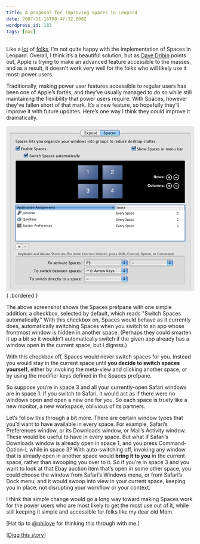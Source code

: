 ```yaml
---
title: A proposal for improving Spaces in Leopard
date: 2007-11-15T00:47:32.000Z
wordpress_id: 183
tags: [mac]
---
```


Like a [lot](http://blogs.sun.com/bblfish/entry/why%5Fapple%5Fspaces%5Fis%5Fbroken) of [folks](http://www.dribin.org/dave/blog/archives/2007/11/13/spaces/), I’m not quite happy with the implementation of Spaces in Leopard. Overall, I think it’s a beautiful solution, but as [Dave Dribin](http://www.dribin.org/dave/blog/archives/2007/11/13/spaces/) points out, Apple is trying to make an advanced feature accessible to the masses, and as a result, it doesn’t work very well for the folks who will likely use it most: power users.

Traditionally, making power user features accessible to regular users has been one of Apple’s fortés, and they’ve usually managed to do so while still maintaining the flexibility that power users require. With Spaces, however they’ve fallen short of that mark. It’s a new feature, so hopefully they’ll improve it with future updates. Here’s one way I think they could improve it dramatically.

![img](./spaces-proposal.jpg){ .bordered }

The above screenshot shows the Spaces prefpane with one simple addition: a checkbox, selected by default, which reads "Switch Spaces automatically." With this checkbox on, Spaces would behave as it currently does, automatically switching Spaces when you switch to an app whose frontmost window is hidden in another space. (Perhaps they could smarten it up a bit so it wouldn’t automatically switch if the given app already has a window open in the current space, but I digress.)

With this checkbox off, Spaces would never switch spaces for you. Instead you would stay in the current space until **you decide to switch spaces yourself**, either by invoking the meta-view and clicking another space, or by using the modifier keys defined in the Spaces prefpane.

So suppose you’re in space 3 and all your currently-open Safari windows are in space 1\. If you switch to Safari, it would act as if there were no windows open and open a new one for you. So each space is truely like a new monitor, a new workspace, oblivious of its partners.

Let’s follow this through a bit more. There are certain window types that you’d want to have available in every space. For example, Safari’s Preferences window, or its Downloads window, or Mail’s Activity window. These would be useful to have in every space. But what if Safari’s Downloads window is already open in space 1, and you press Command-Option-L while in space 3? With auto-switching off, invoking any window that is already open in another space would **bring it to you** in the current space, rather than swooping you over to it. So if you’re in space 3 and you want to look at that Ebay auction item that’s open in some other space, you could choose the window from Safari’s Windows menu, or from Safari’s Dock menu, and it would swoop into view in your current space, keeping you in place, not disrupting your workflow or your context.

I think this simple change would go a long way toward making Spaces work for the power users who are most likely to get the most use out of it, while still keeping it simple and accessible for folks like my dear old Mom.

\[Hat tip to [@philoye](http://twitter.com/philoye) for thinking this through with me.\]

\[[Digg this story](http://digg.com/apple/A%5Fproposal%5Ffor%5Fimproving%5FSpaces%5Fin%5FLeopard)\]
